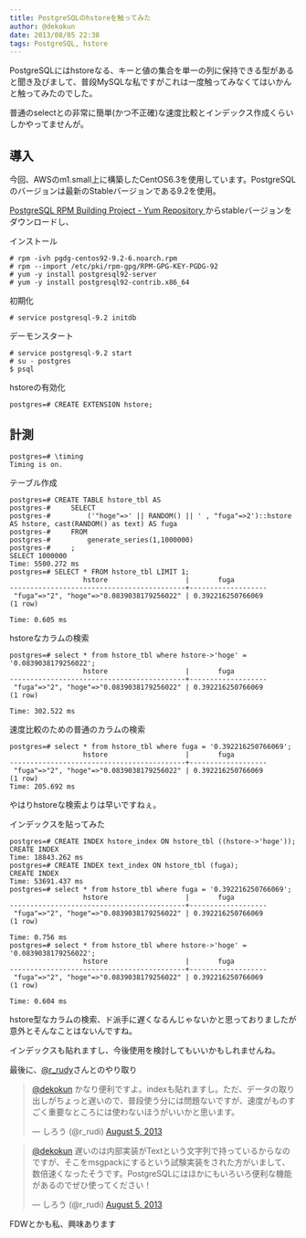 ```yaml
---
title: PostgreSQLのhstoreを触ってみた
author: @dekokun
date: 2013/08/05 22:38
tags: PostgreSQL, hstore
---
```


PostgreSQLにはhstoreなる、キーと値の集合を単一の列に保持できる型があると聞き及びまして、普段MySQLな私ですがこれは一度触ってみなくてはいかんと触ってみたのでした。

普通のselectとの非常に簡単(かつ不正確)な速度比較とインデックス作成くらいしかやってませんが。

## 導入

今回、AWSのm1.small上に構築したCentOS6.3を使用しています。PostgreSQLのバージョンは最新のStableバージョンである9.2を使用。

[PostgreSQL RPM Building Project - Yum Repository ](http://yum.postgresql.org/)からstableバージョンをダウンロードし、

インストール

    # rpm -ivh pgdg-centos92-9.2-6.noarch.rpm
    # rpm --import /etc/pki/rpm-gpg/RPM-GPG-KEY-PGDG-92
    # yum -y install postgresql92-server
    # yum -y install postgresql92-contrib.x86_64

初期化

    # service postgresql-9.2 initdb

デーモンスタート

    # service postgresql-9.2 start
    # su - postgres
    $ psql

hstoreの有効化

    postgres=# CREATE EXTENSION hstore;

## 計測

    postgres=# \timing
    Timing is on.

テーブル作成

    postgres=# CREATE TABLE hstore_tbl AS
    postgres-#     SELECT
    postgres-#         ('"hoge"=>' || RANDOM() || ' , "fuga"=>2')::hstore AS hstore, cast(RANDOM() as text) AS fuga
    postgres-#     FROM
    postgres-#         generate_series(1,1000000)
    postgres-#     ;
    SELECT 1000000
    Time: 5500.272 ms
    postgres=# SELECT * FROM hstore_tbl LIMIT 1;
                      hstore                   |       fuga
    -------------------------------------------+-------------------
     "fuga"=>"2", "hoge"=>"0.0839038179256022" | 0.392216250766069
    (1 row)
    
    Time: 0.605 ms

hstoreなカラムの検索

    postgres=# select * from hstore_tbl where hstore->'hoge' = '0.0839038179256022';
                      hstore                   |       fuga
    -------------------------------------------+-------------------
     "fuga"=>"2", "hoge"=>"0.0839038179256022" | 0.392216250766069
    (1 row)
    
    Time: 302.522 ms

速度比較のための普通のカラムの検索

    postgres=# select * from hstore_tbl where fuga = '0.392216250766069';
                      hstore                   |       fuga
    -------------------------------------------+-------------------
     "fuga"=>"2", "hoge"=>"0.0839038179256022" | 0.392216250766069
    (1 row)
    Time: 205.692 ms
    

やはりhstoreな検索よりは早いですねぇ。

インデックスを貼ってみた

    postgres=# CREATE INDEX hstore_index ON hstore_tbl ((hstore->'hoge'));
    CREATE INDEX
    Time: 18843.262 ms
    postgres=# CREATE INDEX text_index ON hstore_tbl (fuga);
    CREATE INDEX
    Time: 53691.437 ms
    postgres=# select * from hstore_tbl where fuga = '0.392216250766069';
                      hstore                   |       fuga
    -------------------------------------------+-------------------
     "fuga"=>"2", "hoge"=>"0.0839038179256022" | 0.392216250766069
    (1 row)
    
    Time: 0.756 ms
    postgres=# select * from hstore_tbl where hstore->'hoge' = '0.0839038179256022';
                      hstore                   |       fuga
    -------------------------------------------+-------------------
     "fuga"=>"2", "hoge"=>"0.0839038179256022" | 0.392216250766069
    (1 row)
    
    Time: 0.604 ms

hstore型なカラムの検索、ド派手に遅くなるんじゃないかと思っておりましたが意外とそんなことはないんですね。

インデックスも貼れますし、今後使用を検討してもいいかもしれませんね。

最後に、[@r_rudy](https://twitter.com/r_rudi)さんとのやり取り

<blockquote class="twitter-tweet"><p><a href="https://twitter.com/dekokun">@dekokun</a> かなり便利ですよ。indexも貼れますし。ただ、データの取り出しがちょっと遅いので、普段使う分には問題ないですが、速度がものすごく重要なところには使わないほうがいいかと思います。</p>&mdash; しろう (@r_rudi) <a href="https://twitter.com/r_rudi/statuses/364370906103033858">August 5, 2013</a></blockquote>
<script async src="//platform.twitter.com/widgets.js" charset="utf-8"></script>

<blockquote class="twitter-tweet"><p><a href="https://twitter.com/dekokun">@dekokun</a> 遅いのは内部実装がTextという文字列で持っているからなのですが、そこをmsgpackにするという試験実装をされた方がいまして、数倍速くなったそうです。PostgreSQLにはほかにもいろいろ便利な機能があるのでぜひ使ってください！</p>&mdash; しろう (@r_rudi) <a href="https://twitter.com/r_rudi/statuses/364372885256671232">August 5, 2013</a></blockquote>
<script async src="//platform.twitter.com/widgets.js" charset="utf-8"></script>

FDWとかも私、興味あります
